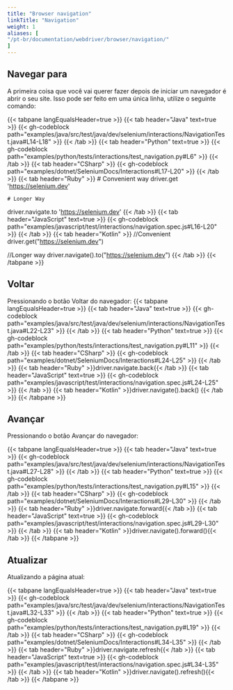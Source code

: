 ```yaml
---
title: "Browser navigation"
linkTitle: "Navigation"
weight: 1
aliases: [
"/pt-br/documentation/webdriver/browser/navigation/"
]
---
```


## Navegar para

A primeira coisa que você vai querer fazer depois de iniciar um navegador é
abrir o seu site. Isso pode ser feito em uma única linha, utilize o seguinte comando:


{{< tabpane langEqualsHeader=true >}}
{{< tab header="Java" text=true >}}
{{< gh-codeblock path="examples/java/src/test/java/dev/selenium/interactions/NavigationTest.java#L14-L18" >}}
{{< /tab >}}
{{< tab header="Python" text=true >}}
{{< gh-codeblock path="examples/python/tests/interactions/test_navigation.py#L6" >}}
{{< /tab >}}
  {{< tab header="CSharp" >}}
{{< gh-codeblock path="examples/dotnet/SeleniumDocs/Interactions#L17-L20" >}}
  {{< /tab >}}
  {{< tab header="Ruby" >}}
    # Convenient way
driver.get 'https://selenium.dev'

    # Longer Way
driver.navigate.to 'https://selenium.dev'
  {{< /tab >}}
{{< tab header="JavaScript" text=true >}}
{{< gh-codeblock path="examples/javascript/test/interactions/navigation.spec.js#L16-L20" >}}
{{< /tab >}}
  {{< tab header="Kotlin" >}}
//Convenient
driver.get("https://selenium.dev")

//Longer way
driver.navigate().to("https://selenium.dev")
  {{< /tab >}}
{{< /tabpane >}}

## Voltar

Pressionando o botão Voltar do navegador:
{{< tabpane langEqualsHeader=true >}}
{{< tab header="Java" text=true >}}
{{< gh-codeblock path="examples/java/src/test/java/dev/selenium/interactions/NavigationTest.java#L22-L23" >}}
{{< /tab >}}
{{< tab header="Python" text=true >}}
{{< gh-codeblock path="examples/python/tests/interactions/test_navigation.py#L11" >}}
{{< /tab >}}
  {{< tab header="CSharp" >}}
 {{< gh-codeblock path="examples/dotnet/SeleniumDocs/Interactions#L24-L25" >}}
  {{< /tab >}}
  {{< tab header="Ruby" >}}driver.navigate.back{{< /tab >}}
{{< tab header="JavaScript" text=true >}}
{{< gh-codeblock path="examples/javascript/test/interactions/navigation.spec.js#L24-L25" >}}
{{< /tab >}}
  {{< tab header="Kotlin" >}}driver.navigate().back() {{< /tab >}}
{{< /tabpane >}}

## Avançar
Pressionando o botão Avançar do navegador:

{{< tabpane langEqualsHeader=true >}}
{{< tab header="Java" text=true >}}
{{< gh-codeblock path="examples/java/src/test/java/dev/selenium/interactions/NavigationTest.java#L27-L28" >}}
{{< /tab >}}
{{< tab header="Python" text=true >}}
{{< gh-codeblock path="examples/python/tests/interactions/test_navigation.py#L15" >}}
{{< /tab >}}
  {{< tab header="CSharp" >}}
 {{< gh-codeblock path="examples/dotnet/SeleniumDocs/Interactions#L29-L30" >}}
  {{< /tab >}}
  {{< tab header="Ruby" >}}driver.navigate.forward{{< /tab >}}
{{< tab header="JavaScript" text=true >}}
{{< gh-codeblock path="examples/javascript/test/interactions/navigation.spec.js#L29-L30" >}}
{{< /tab >}}
  {{< tab header="Kotlin" >}}driver.navigate().forward(){{< /tab >}}
{{< /tabpane >}}

## Atualizar

Atualizando a página atual:

{{< tabpane langEqualsHeader=true >}}
{{< tab header="Java" text=true >}}
{{< gh-codeblock path="examples/java/src/test/java/dev/selenium/interactions/NavigationTest.java#L32-L33" >}}
{{< /tab >}}
{{< tab header="Python" text=true >}}
{{< gh-codeblock path="examples/python/tests/interactions/test_navigation.py#L19" >}}
{{< /tab >}}
  {{< tab header="CSharp" >}}
 {{< gh-codeblock path="examples/dotnet/SeleniumDocs/Interactions#L34-L35" >}}
  {{< /tab >}}
  {{< tab header="Ruby" >}}driver.navigate.refresh{{< /tab >}}
{{< tab header="JavaScript" text=true >}}
{{< gh-codeblock path="examples/javascript/test/interactions/navigation.spec.js#L34-L35" >}}
{{< /tab >}}
  {{< tab header="Kotlin" >}}driver.navigate().refresh(){{< /tab >}}
{{< /tabpane >}}
